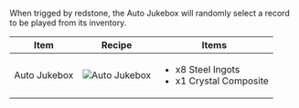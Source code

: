 When trigged by redstone, the Auto Jukebox will randomly select a record to be played from its inventory.

| Item | Recipe | Items |
|------|--------|-------|
| Auto Jukebox | ![Auto Jukebox](https://cdn.discordapp.com/attachments/739536694398812230/879745324879605800/auto_jukebox.png) | <ul><li>x8 Steel Ingots</li><li>x1 Crystal Composite</li></ul> |